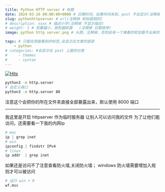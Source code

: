 ```yaml
---
title: Python HTTP server # 标题
date: 2024-03-26 00:00:00+0000 # 日期时间，如果时间未到，post 不会显示(注释掉 不显示日期)
slug: pythonhttpserver # url(注释掉 和标题相同)
# description: xxxx # 描述小字(注释掉 不显示描述)
# weight: 1 # 权重越小，放到越前面   (注释掉 日期排序)
image: python http server.png # 头图，注释掉，否则会有一个难看的呃加载不出来的图片

tags: # 只能在侧面看到的标签,会显示在文章的底部
    - python
# categories: #会显示在 post 上面的分类
#     - themes
#     - syntax
---
```

[![Hits](https://hits.seeyoufarm.com/api/count/incr/badge.svg?url=https://b.kill9pid.top/p/pythonhttpserver/&count_bg=%23F26E00&title_bg=%23000000)](https://hits.seeyoufarm.com)


```sh
python3 -m http.server
# 自定义端口
python3 -m http.server 80
```

注意这个会把你的所在文件夹直接全部暴露出来，默认使用 8000 端口 

---
我这里是开启 httpserver 作为临时服务器 让别人可以访问我的文件
为了让他们能访问，还需要看一下我的内网ip

```py
# mac
ip | grep inet 
# win
ipconfig | findstr IPv4
# linux
ip addr  | grep inet 
```

如果还是访问不了注意查看防火墙,关闭防火墙；
windows 防火墙需要增加入规则才可以被访问
```sh
# 运行 win + R
wf.msc
```
